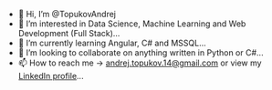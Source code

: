 - 👋 Hi, I’m @TopukovAndrej
- 👀 I’m interested in Data Science, Machine Learning and Web Development (Full Stack)...
- 🌱 I’m currently learning Angular, C# and MSSQL...
- 💞️ I’m looking to collaborate on anything written in Python or C#...
- 📫 How to reach me -> andrej.topukov.14@gmail.com or view my [LinkedIn profile](https://www.linkedin.com/in/andrej-topukov-6518a8215/)...

<!---
TopukovAndrej/TopukovAndrej is a ✨ special ✨ repository because its `README.md` (this file) appears on your GitHub profile.
You can click the Preview link to take a look at your changes.
--->
